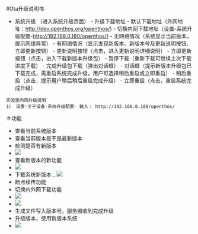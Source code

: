 #Ota升级说明书

- 系统升级 （进入系统升级页面）
      - 升级下载地址
          - 默认下载地址（外网地址：http://dev.openthos.org/openthos/)
          - 切换内网下载地址（设置-系统升级配置-http://192.168.0.180/openthos/)
      - 无网络情况（系统显示当前版本，提示网络异常）
      - 有网络情况（显示发现新版本、新版本号及更新说明按钮、立即更新按钮）
         - 更新说明按钮（点击，进入更新说明详细说明）
         - 立即更新按钮（点击，进入下载新版本升级包）
            - 暂停下载（重新下载可继续上次下载进度下载）
            - 完成升级包下载（弹出对话框）
               - 对话框（提示新版本升级包已下载完成，需重启系统完成升级，用户可选择稍后重启或立即重启）
               - 稍后重启（点击，提示用户稍后稍后重启完成升级）
               - 立即重启（点击，重启系统完成升级）



```
实验室内网升级说明`
1） 设置-关于设备-系统升级配置- 输入： http://192.168.0.180/openthos/
```
＃功能
- 查看当前系统版本
- 查看当前版本是不是最新版本
- 检测是否有新版本
- ![](https://github.com/openthos/community-analysis/blob/master/pic/using-instractions-pic/tmp_4898-uodate7-384312054.png)
- 查看新版本的新功能
- ![](https://github.com/openthos/community-analysis/blob/master/pic/using-instractions-pic/tmp_4898-uodate6856444755.png)
- 下载系统新版本
_ ![](https://github.com/openthos/community-analysis/blob/master/pic/using-instractions-pic/tmp_4898-uodate5866713698.png)
- 断点续传功能
- 切换内外网下载功能
- ![](https://github.com/openthos/community-analysis/blob/master/pic/using-instractions-pic/tmp_4898-uodate3-1835825764.png)
- ![](https://github.com/openthos/community-analysis/blob/master/pic/using-instractions-pic/tmp_4898-uodate4388480315.png)
- 生成文件写入版本号，服务器收到完成升级
- 升级版本，使用新版本系统
- ![](https://github.com/openthos/community-analysis/blob/master/pic/using-instractions-pic/tmp_4898-update1-671751735.png)
